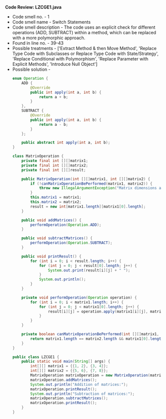 **Code Review: LZCGE1.java**
- Code smell no. - 1
- Code smell name - Switch Statements
- Code smell description - The code uses an explicit check for different operations (ADD, SUBTRACT) within a method, which can be replaced with a more polymorphic approach.
- Found in line no. - 39-43
- Possible treatments - ['Extract Method & then Move Method', 'Replace Type Code with Subclasses or Replace Type Code with State/Strategy', 'Replace Conditional with Polymorphism', 'Replace Parameter with Explicit Methods', 'Introduce Null Object']
- Possible solution - 
  ```java
  enum Operation {
      ADD {
          @Override
          public int apply(int a, int b) {
              return a + b;
          }
      },
      SUBTRACT {
          @Override
          public int apply(int a, int b) {
              return a - b;
          }
      };

      public abstract int apply(int a, int b);
  }

  class MatrixOperation {
      private final int [][]matrix1;
      private final int [][]matrix2;
      private final int [][]result;

      public MatrixOperation(int [][]matrix1, int [][]matrix2) {
          if (!canMatrixOperationBePerformed(matrix1, matrix2)) {
              throw new IllegalArgumentException("Matrix dimensions are not same");
          }
          this.matrix1 = matrix1;
          this.matrix2 = matrix2;
          result = new int[matrix1.length][matrix1[0].length];
      }

      public void addMatrices() {
          performOperation(Operation.ADD);
      }

      public void subtractMatrices() {
          performOperation(Operation.SUBTRACT);
      }

      public void printResult() {
          for (int i = 0; i < result.length; i++) {
              for (int j = 0; j < result[0].length; j++) {
                  System.out.print(result[i][j] + " ");
              }
              System.out.println();
          }
      }

      private void performOperation(Operation operation) {
          for (int i = 0; i < matrix1.length; i++) {
              for (int j = 0; j < matrix1[0].length; j++) {
                  result[i][j] = operation.apply(matrix1[i][j], matrix2[i][j]);
              }
          }
      }

      private boolean canMatrixOperationBePerformed(int [][]matrix1, int [][]matrix2) {
          return matrix1.length == matrix2.length && matrix1[0].length == matrix2[0].length;
      }
  }

  public class LZCGE1 {
      public static void main(String[] args) {
          int[][] matrix1 = {{1, 2}, {3, 4}};
          int[][] matrix2 = {{5, 6}, {7, 8}};
          MatrixOperation matrixOperation = new MatrixOperation(matrix1, matrix2);
          matrixOperation.addMatrices();
          System.out.println("Addition of matrices:");
          matrixOperation.printResult();
          System.out.println("Subtraction of matrices:");
          matrixOperation.subtractMatrices();
          matrixOperation.printResult();
      }
  }
  ```